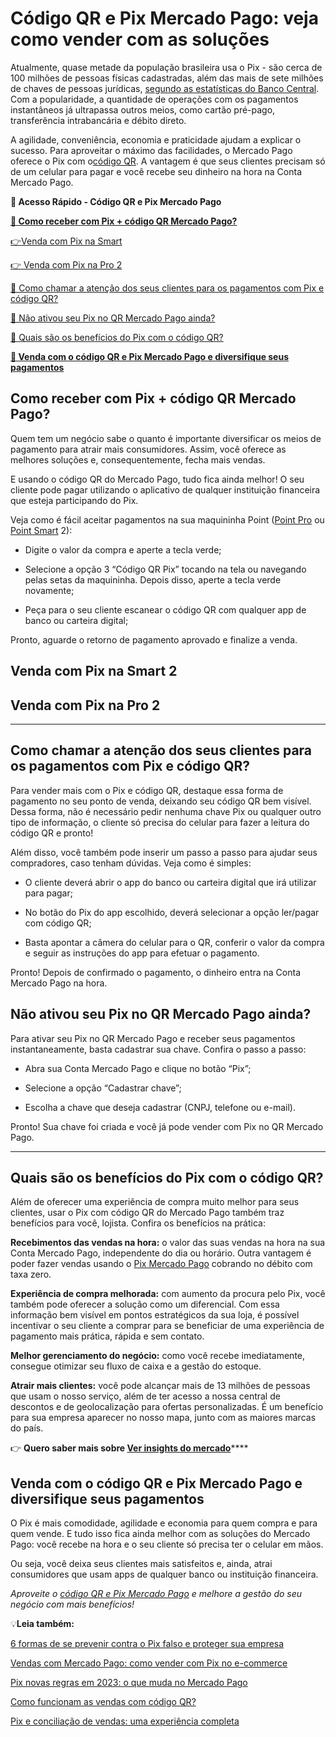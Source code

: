 # Código QR e Pix Mercado Pago: veja como vender com as soluções

Atualmente, quase metade da população brasileira usa o Pix - são cerca de 100 milhões de pessoas físicas cadastradas, além das mais de sete milhões de chaves de pessoas jurídicas, [segundo as estatísticas do Banco Central](https://www.bcb.gov.br/estabilidadefinanceira/estatisticaspix). Com a popularidade, a quantidade de operações com os pagamentos instantâneos já ultrapassa outros meios, como cartão pré-pago, transferência intrabancária e débito direto.

A agilidade, conveniência, economia e praticidade ajudam a explicar o sucesso. Para aproveitar o máximo das facilidades, o Mercado Pago oferece o Pix com o[código QR](https://empreendedores.mercadopago.com.br/pix-atraves-do-codigo-qr-do-mercado-pago). A vantagem é que seus clientes precisam só de um celular para pagar e você recebe seu dinheiro na hora na Conta Mercado Pago.

**💙 Acesso Rápido - Código QR e Pix Mercado Pago**

**[🤔 Como receber com Pix + código QR Mercado Pago?](#A)**

[](#B)[👉](#C)[Venda com Pix na Smart](#B)

[👉 Venda com Pix na Pro 2](#C)

[🤔 Como chamar a atenção dos seus clientes para os pagamentos com Pix e código QR?](#D)

[🤔 Não ativou seu Pix no QR Mercado Pago ainda?](#E)

[🤔 Quais são os benefícios do Pix com o código QR?](#F)

**[💙 Venda com o código QR e Pix Mercado Pago e diversifique seus pagamentos](#G)**

## 

[](#)
## Como receber com Pix + código QR Mercado Pago?

Quem tem um negócio sabe o quanto é importante diversificar os meios de pagamento para atrair mais consumidores. Assim, você oferece as melhores soluções e, consequentemente, fecha mais vendas.

E usando o código QR do Mercado Pago, tudo fica ainda melhor! O seu cliente pode pagar utilizando o aplicativo de qualquer instituição financeira que esteja participando do Pix.

Veja como é fácil aceitar pagamentos na sua maquininha Point ([Point Pro](https://meubolso.mercadopago.com.br/tudo-sobre-point-pro-2) ou [Point Smart](https://meubolso.mercadopago.com.br/chegou-a-nova-point-smart-mercado-pago) 2):

- Digite o valor da compra e aperte a tecla verde;

- Selecione a opção 3 “Código QR Pix” tocando na tela ou navegando pelas setas da maquininha. Depois disso, aperte a tecla verde novamente;

- Peça para o seu cliente escanear o código QR com qualquer app de banco ou carteira digital;

Pronto, aguarde o retorno de pagamento aprovado e finalize a venda.

[](#)
## Venda com Pix na Smart 2

[](#)
## Venda com Pix na Pro 2

****

[](#)
## Como chamar a atenção dos seus clientes para os pagamentos com Pix e código QR?

Para vender mais com o Pix e código QR, destaque essa forma de pagamento no seu ponto de venda, deixando seu código QR bem visível. Dessa forma, não é necessário pedir nenhuma chave Pix ou qualquer outro tipo de informação, o cliente só precisa do celular para fazer a leitura do código QR e pronto!

Além disso, você também pode inserir um passo a passo para ajudar seus compradores, caso tenham dúvidas. Veja como é simples:

- O cliente deverá abrir o app do banco ou carteira digital que irá utilizar para pagar;

- No botão do Pix do app escolhido, deverá selecionar a opção ler/pagar com código QR;

- Basta apontar a câmera do celular para o QR, conferir o valor da compra e seguir as instruções do app para efetuar o pagamento.

Pronto! Depois de confirmado o pagamento, o dinheiro entra na Conta Mercado Pago na hora.

[](#)
## Não ativou seu Pix no QR Mercado Pago ainda?

Para ativar seu Pix no QR Mercado Pago e receber seus pagamentos instantaneamente, basta cadastrar sua chave. Confira o passo a passo:

- Abra sua Conta Mercado Pago e clique no botão “Pix”;

- Selecione a opção “Cadastrar chave”; 

- Escolha a chave que deseja cadastrar (CNPJ, telefone ou e-mail). 

Pronto! Sua chave foi criada e você já pode vender com Pix no QR Mercado Pago.

****

[](#)
## Quais são os benefícios do Pix com o código QR?

Além de oferecer uma experiência de compra muito melhor para seus clientes, usar o Pix com código QR do Mercado Pago também traz benefícios para você, lojista. Confira os benefícios na prática:

**Recebimentos das vendas na hora:** o valor das suas vendas na hora na sua Conta Mercado Pago, independente do dia ou horário. Outra vantagem é poder fazer vendas usando o [Pix Mercado Pago](https://meubolso.mercadopago.com.br/pix-mercado-pago-vender-parcelado) cobrando no débito com taxa zero. 

**Experiência de compra melhorada:** com aumento da procura pelo Pix, você também pode oferecer a solução como um diferencial. Com essa informação bem visível em pontos estratégicos da sua loja, é possível incentivar o seu cliente a comprar para se beneficiar de uma experiência de pagamento mais prática, rápida e sem contato.

**Melhor gerenciamento do negócio:** como você recebe imediatamente, consegue otimizar seu fluxo de caixa e a gestão do estoque. 

**Atrair mais clientes:** você pode alcançar mais de 13 milhões de pessoas que usam o nosso serviço, além de ter acesso a nossa central de descontos e de geolocalização para ofertas personalizadas. É um benefício para sua empresa aparecer no nosso mapa, junto com as maiores marcas do país. 

👉 **Quero saber mais sobre [Ver insights do mercado](https://meubolso.mercadopago.com.br/guia-do-omnichannel-para-ecommerce)******

[](#)
## Venda com o código QR e Pix Mercado Pago e diversifique seus pagamentos

O Pix é mais comodidade, agilidade e economia para quem compra e para quem vende. E tudo isso fica ainda melhor com as soluções do Mercado Pago: você recebe na hora e o seu cliente só precisa ter o celular em mãos.

Ou seja, você deixa seus clientes mais satisfeitos e, ainda, atrai consumidores que usam apps de qualquer banco ou instituição financeira.

*Aproveite o [código QR e Pix Mercado Pago](https://www.mercadopago.com.br/como-receber-pagamentos/codigo-qr) e melhore a gestão do seu negócio com mais benefícios!*

💡**Leia também:**

[6 formas de se prevenir contra o Pix falso e proteger sua empresa](https://meubolso.mercadopago.com.br/como-proteger-sua-empresa-do-pix-falso)

[Vendas com Mercado Pago: como vender com Pix no e-commerce](https://meubolso.mercadopago.com.br/vendas-com-mercado-pago-o-que-preciso-para-vender-com-pix-no-e-commerce)

[Pix novas regras em 2023: o que muda no Mercado Pago](https://meubolso.mercadopago.com.br/pix-novas-regras-o-que-muda-no-mercado-pago)

[Como funcionam as vendas com código QR?](https://meubolso.mercadopago.com.br/codigo-qr)

[Pix e conciliação de vendas: uma experiência completa](https://meubolso.mercadopago.com.br/pix-conciliacao-de-vendas)